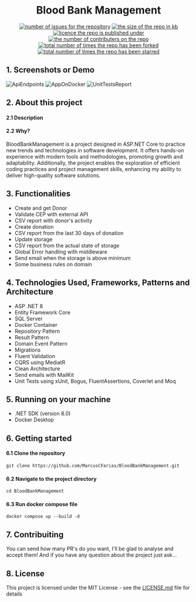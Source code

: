 <h1 align="center">
Blood Bank Management</h1>
<p align="center">
  <a href="https://github.com/MarcusCFarias/BloodBankManagement/issues"><img alt="number of issues for the repository" src="https://img.shields.io/github/issues/marcuscfarias/BloodBankManagement?color=red&label=Issues&style=for-the-badge" target="_blank" /></a>
  <a href="https://github.com/MarcusCFarias/BloodBankManagement"><img alt="the size of the repo in kb" src="https://img.shields.io/github/repo-size/marcuscfarias/BloodBankManagement?color=orange&label=Repo-Size&style=for-the-badge" target="_blank" /></a>
  <a href="https://opensource.org/licenses/MIT"><img alt="licence the repo is published under" src="https://img.shields.io/badge/License-MIT-yellow?style=for-the-badge" target="_blank" /></a>
 <a href="https://github.com/MarcusCFarias/BloodBankManagement/graphs/contributors"><img alt="the number of contributers on the repo" src="https://img.shields.io/github/contributors/marcuscfarias/BloodBankManagement?color=brightgreen&label=Contributors&style=for-the-badge" target="_blank" /></a>
  <a href="https://github.com/MarcusCFarias/BloodBankManagement/network/members"><img alt="total number of times the repo has been forked" src="https://img.shields.io/github/forks/marcuscfarias/BloodBankManagement?color=blue&label=Forks&style=for-the-badge" target="_blank" /></a>
  <a href="https://github.com/MarcusCFarias/BloodBankManagement/stargazers"><img alt="total number of times the repo has been starred" src="https://img.shields.io/github/stars/marcuscfarias/BloodBankManagement?color=blueviolet&label=Stars&style=for-the-badge" target="_blank" /></a>
</p>

## 1. Screenshots or Demo
![ApiEndpoints](https://github.com/MarcusCFarias/BloodBankManagement/assets/77988058/9e3d01aa-e242-43b7-938c-0ffccc13fd84)
![AppOnDocker](https://github.com/MarcusCFarias/BloodBankManagement/assets/77988058/0c82e2fe-8779-42dd-9746-32f50c32f51b)
![UnitTestsReport](https://github.com/MarcusCFarias/BloodBankManagement/assets/77988058/c1f96d4b-e2f5-420e-bf49-38d56620bd2f)


## 2. About this project
#### 2.1 Description


#### 2.2 Why?
BloodBankManagement is a project designed in ASP.NET Core to practice new trends and technologies in software development. It offers hands-on experience with modern tools and methodologies, promoting growth and adaptability. Additionally, the project enables the exploration of efficient coding practices and project management skills, enhancing my ability to deliver high-quality software solutions.

## 3. Functionalities
- Create and get Donor
- Validate CEP with external API
- CSV report with donor's activity
- Create donation
- CSV report from the last 30 days of donation
- Update storage
- CSV report from the actual state of storage
- Global Error handling with middleware
- Send email when the storage is above minimum
- Some business rules on domain

## 4. Technologies Used, Frameworks, Patterns and Architecture
- ASP .NET 8
- Entity Framework Core
- SQL Server
- Docker Container
- Repository Pattern
- Result Pattern
- Domain Event Pattern
- Migrations
- Fluent Validation
- CQRS using MediatR
- Clean Architecture
- Send emails with MailKit
- Unit Tests using xUnit, Bogus, FluentAssertions, Coverlet and Moq

## 5. Running on your machine
- .NET SDK (version 8.0)
- Docker Desktop

## 6. Getting started
#### 6.1 Clone the repository
```
git clone https://github.com/MarcusCFarias/BloodBankManagement.git
```
#### 6.2 Navigate to the project directory
```
cd BloodBankManagement
```

#### 6.3 Run docker compose file
```
docker compose up --build -d
```

## 7. Contribuiting
You can send how many PR's do you want, I'll be glad to analyse and accept them! And if you have any question about the project just ask...

## 8. License
This project is licensed under the MIT License - see the [LICENSE.md](https://github.com/MarcusCFarias/BloodBankManagement/blob/main/LICENSE) file for details
